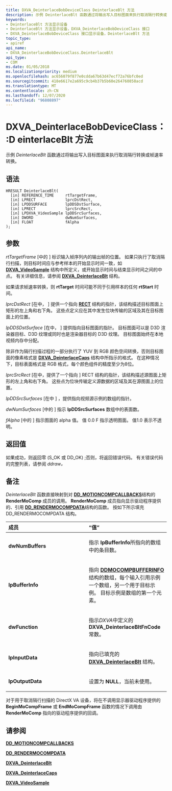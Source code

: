 ```yaml
---
title: DXVA_DeinterlaceBobDeviceClass DeinterlaceBlt 方法
description: 示例 DeinterlaceBlt 函数通过将输出写入目标图面来执行取消隔行转换或帧速率转换。
keywords:
- DeinterlaceBlt 方法显示设备
- DeinterlaceBlt 方法显示设备，DXVA_DeinterlaceBobDeviceClass 接口
- DXVA_DeinterlaceBobDeviceClass 接口显示设备，DeinterlaceBlt 方法
topic_type:
- apiref
api_name:
- DXVA_DeinterlaceBobDeviceClass.DeinterlaceBlt
api_type:
- COM
ms.date: 01/05/2018
ms.localizationpriority: medium
ms.openlocfilehash: ac656079f877e0cdda67b63d47ecf72a76bfc0ed
ms.sourcegitcommit: 418e6617e2a695c9cb4b37b5b60e264760858acd
ms.translationtype: MT
ms.contentlocale: zh-CN
ms.lasthandoff: 12/07/2020
ms.locfileid: "96808897"
---
```

# <a name="dxva_deinterlacebobdeviceclassdeinterlaceblt-method"></a>DXVA_DeinterlaceBobDeviceClass：:D einterlaceBlt 方法


示例 *DeinterlaceBlt* 函数通过将输出写入目标图面来执行取消隔行转换或帧速率转换。

<a name="syntax"></a>语法
------

```ManagedCPlusPlus
HRESULT DeinterlaceBlt(
  [in] REFERENCE_TIME     rtTargetFrame,
  [in] LPRECT             lprcDstRect,
  [in] LPDDSURFACE        lpDDSDstSurface,
  [in] LPRECT             lprcSrcRect,
  [in] LPDXVA_VideoSample lpDDSrcSurfaces,
  [in] DWORD              dwNumSurfaces,
  [in] FLOAT              fAlpha
);
```

<a name="parameters"></a>参数
----------

*rtTargetFrame* \[中的 \] 标识输入帧序列内的输出帧的位置。 如果只执行了取消隔行扫描，则目标时间应与参考样本的开始显示时间一致，如 [**DXVA_VideoSample**](/windows-hardware/drivers/ddi/dxva/ns-dxva-_dxva_videosample) 结构中所定义，或开始显示时间与结束显示时间之间的中点。 有关详细信息，请参阅 [**DXVA_DeinterlaceBlt**](/windows-hardware/drivers/ddi/dxva/ns-dxva-_dxva_deinterlaceblt) 结构。

如果请求帧速率转换，则 **rtTarget** 时间可能不同于引用样本的任何 **rtStart** 时间。

*lprcDstRect* \[在中， \] 提供一个指向 [**RECT**](/windows/win32/api/windef/ns-windef-rect) 结构的指针，该结构描述目标图面上矩形的左上角和右下角。 这些点定义应在其中发生位块传输的区域及其在目标图面上的位置。

*lpDDSDstSurface* \[在中， \] 提供指向目标图面的指针。 目标图面可以是 D3D 渲染器目标、D3D 纹理或同时也是渲染器目标的 D3D 纹理。 目标图面始终在本地视频内存中分配。

除非作为隔行扫描过程的一部分执行了 YUV 到 RGB 颜色空间转换，否则目标图面的像素格式是 [**DXVA_DeinterlaceCaps**](/windows-hardware/drivers/ddi/dxva/ns-dxva-_dxva_deinterlacecaps) 结构中所指示的格式。 在这种情况下，目标表面格式是 RGB 格式，每个颜色组件的精度至少为8位。

*lprcSrcRect* \[在中，提供了一个指向 \] RECT 结构的指针，该结构描述源图面上矩形的左上角和右下角。 这些点为位块传输定义源数据的区域及其在源图面上的位置。

*lpDDSrcSurfaces* \[在中 \] ，提供指向视频源示例的数组的指针。

*dwNumSurfaces* \[中的 \] 指示 **lpDDSrcSurfaces** 数组中的表面数。

*fAlpha* \[中的 \] 指示图面的 alpha 值。 值 0.0 F 指示透明图面。 值1.0 表示不透明。

<a name="return-value"></a>返回值
------------

如果成功，则返回零 (S_OK 或 DD_OK) ;否则，将返回错误代码。 有关错误代码的完整列表，请参阅 *ddraw。*

<a name="remarks"></a>备注
-------

*DeinterlaceBlt* 函数直接映射到对 [**DD_MOTIONCOMPCALLBACKS**](/windows/win32/api/ddrawint/ns-ddrawint-dd_motioncompcallbacks)结构的 **RenderMoComp** 成员的调用。 **RenderMoComp** 成员指向显示驱动程序提供的、引用 [**DD_RENDERMOCOMPDATA**](/windows/win32/api/ddrawint/ns-ddrawint-dd_rendermocompdata)结构的函数。 按如下所示填充 DD_RENDERMOCOMPDATA 结构。

<table>
<colgroup>
<col width="50%" />
<col width="50%" />
</colgroup>
<thead>
<tr class="header">
<th align="left">成员</th>
<th align="left">“值”</th>
</tr>
</thead>
<tbody>
<tr class="odd">
<td align="left"><p><strong>dwNumBuffers</strong></p></td>
<td align="left"><p>指示 <strong>lpBufferInfo</strong>所指向的数组中的条目数。</p></td>
</tr>
<tr class="even">
<td align="left"><p><strong>lpBufferInfo</strong></p></td>
<td align="left"><p>指向 <a href="/windows/win32/api/ddrawint/ns-ddrawint-ddmocompbufferinfo" data-raw-source="[&lt;strong&gt;DDMOCOMPBUFFERINFO&lt;/strong&gt;](/windows/win32/api/ddrawint/ns-ddrawint-_ddmocompbufferinfo)"><strong>DDMOCOMPBUFFERINFO</strong></a> 结构的数组，每个输入引用示例一个数组，另一个用于目标示例。 目标示例是数组的第一个元素。</p></td>
</tr>
<tr class="odd">
<td align="left"><p><strong>dwFunction</strong></p></td>
<td align="left"><p>指示<em>DXVA</em>中定义的<strong>DXVA_DeinterlaceBltFnCode</strong>常数。</p></td>
</tr>
<tr class="even">
<td align="left"><p><strong>lpInputData</strong></p></td>
<td align="left"><p>指向已填充的 <a href="/windows-hardware/drivers/ddi/dxva/ns-dxva-_dxva_deinterlaceblt" data-raw-source="[&lt;strong&gt;DXVA_DeinterlaceBlt&lt;/strong&gt;](/windows-hardware/drivers/ddi/dxva/ns-dxva-_dxva_deinterlaceblt)"><strong>DXVA_DeinterlaceBlt</strong></a> 结构。</p></td>
</tr>
<tr class="odd">
<td align="left"><p><strong>lpOutputData</strong></p></td>
<td align="left"><p>设置为 <strong>NULL</strong>，当前未使用。</p></td>
</tr>
</tbody>
</table>

对于用于取消隔行扫描的 DirectX VA 设备，将在不调用显示器驱动程序提供的 **BeginMoCompFrame** 或 **EndMoCompFrame** 函数的情况下调用由 **RenderMoComp** 指向的驱动程序提供的回调。

## <a name="see-also"></a>请参阅

[**DD_MOTIONCOMPCALLBACKS**](/windows/win32/api/ddrawint/ns-ddrawint-dd_motioncompcallbacks)

[**DD_RENDERMOCOMPDATA**](/windows/win32/api/ddrawint/ns-ddrawint-dd_rendermocompdata)

[**DXVA_DeinterlaceBlt**](/windows-hardware/drivers/ddi/dxva/ns-dxva-_dxva_deinterlaceblt)

[**DXVA_DeinterlaceCaps**](/windows-hardware/drivers/ddi/dxva/ns-dxva-_dxva_deinterlacecaps)

[**DXVA_VideoSample**](/windows-hardware/drivers/ddi/dxva/ns-dxva-_dxva_videosample)
